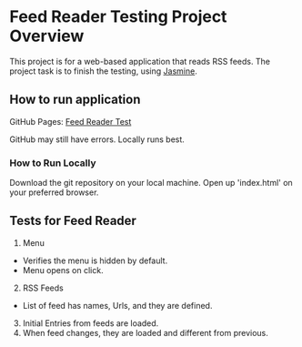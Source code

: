 # Feed Reader Testing Project Overview

This project is for a web-based application that reads RSS feeds. The project task is to finish the testing, using [Jasmine](http://jasmine.github.io/). 

## How to run application
GitHub Pages: [Feed Reader Test](https://michelle570.github.io/frontend-nanodegree-feedreader/)

GitHub may still have errors. Locally runs best.

### How to Run Locally
Download the git repository on your local machine. Open up 'index.html' on your preferred browser.

## Tests for Feed Reader
1. Menu
  * Verifies the menu is hidden by default.
  * Menu opens on click.
2. RSS Feeds
  * List of feed has names, Urls, and they are defined.
3. Initial Entries from feeds are loaded.
4. When feed changes, they are loaded and different from previous.
